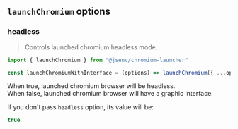 ## `launchChromium` options

### headless

> Controls launched chromium headless mode.

```js
import { launchChromium } from "@jsenv/chromium-launcher"

const launchChromiumWithInterface = (options) => launchChromium({ ...options, headless: false })
```

When true, launched chromium browser will be headless.<br />
When false, launched chromium browser will have a graphic interface.

If you don't pass `headless` option, its value will be:

```js
true
```
